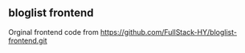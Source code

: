 ## bloglist frontend

Orginal frontend code from 
  https://github.com/FullStack-HY/bloglist-frontend.git
